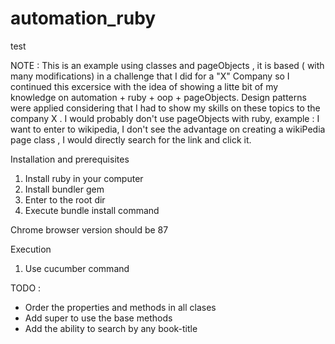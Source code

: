 # automation_ruby
test


NOTE : This is an example using classes and pageObjects , it is based ( with many modifications) in a challenge that I did for a "X" Company so I continued
this excersice with the idea of showing a litte bit of my knowledge on automation + ruby + oop + pageObjects.
Design patterns were applied considering that I had to show my skills on these topics to the company X . I would probably don't use pageObjects
with ruby, example : I want to enter to wikipedia, I don't see the advantage on creating a wikiPedia page class , I would directly search for the link and click it.


Installation and prerequisites


1. Install ruby in your computer
2. Install bundler gem
3. Enter to the root dir
4. Execute bundle install command

Chrome browser version should be 87

Execution

1. Use cucumber command


TODO : 

- Order the properties and methods in all clases
- Add super to use the base methods
- Add the ability to search by any book-title